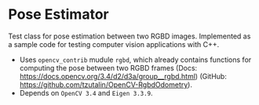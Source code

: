 # Pose Estimator

Test class for pose estimation between two RGBD images. Implemented as a sample code for testing computer vision applications with C++.

* Uses `opencv_contrib` mudule `rgbd`, which already contains functions for computing the pose between two RGBD frames (Docs: https://docs.opencv.org/3.4/d2/d3a/group__rgbd.html) (GitHub: https://github.com/tzutalin/OpenCV-RgbdOdometry).
* Depends on `OpenCV 3.4` and `Eigen 3.3.9`.
